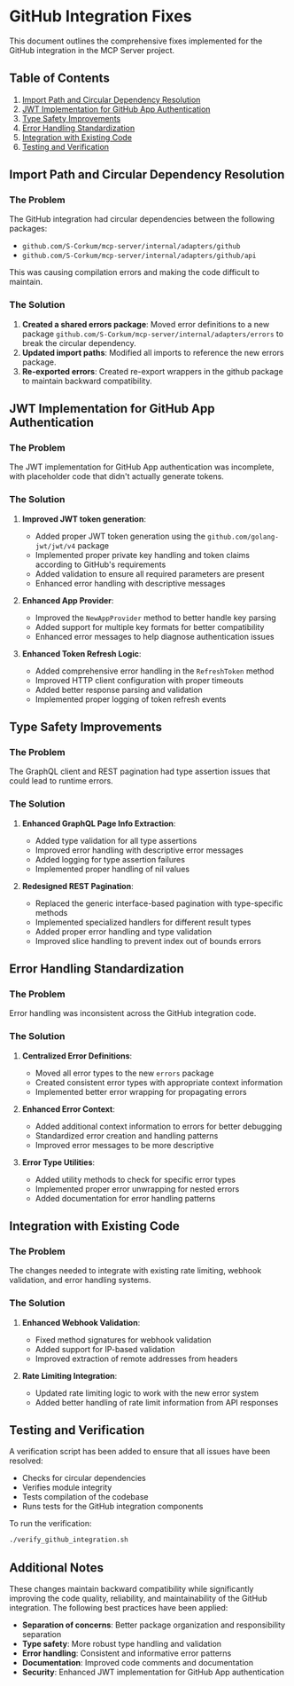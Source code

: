 # GitHub Integration Fixes

This document outlines the comprehensive fixes implemented for the GitHub integration in the MCP Server project.

## Table of Contents
1. [Import Path and Circular Dependency Resolution](#import-path-and-circular-dependency-resolution)
2. [JWT Implementation for GitHub App Authentication](#jwt-implementation-for-github-app-authentication)
3. [Type Safety Improvements](#type-safety-improvements)
4. [Error Handling Standardization](#error-handling-standardization)
5. [Integration with Existing Code](#integration-with-existing-code)
6. [Testing and Verification](#testing-and-verification)

## Import Path and Circular Dependency Resolution

### The Problem
The GitHub integration had circular dependencies between the following packages:
- `github.com/S-Corkum/mcp-server/internal/adapters/github`
- `github.com/S-Corkum/mcp-server/internal/adapters/github/api`

This was causing compilation errors and making the code difficult to maintain.

### The Solution
1. **Created a shared errors package**: Moved error definitions to a new package `github.com/S-Corkum/mcp-server/internal/adapters/errors` to break the circular dependency.
2. **Updated import paths**: Modified all imports to reference the new errors package.
3. **Re-exported errors**: Created re-export wrappers in the github package to maintain backward compatibility.

## JWT Implementation for GitHub App Authentication

### The Problem
The JWT implementation for GitHub App authentication was incomplete, with placeholder code that didn't actually generate tokens.

### The Solution
1. **Improved JWT token generation**: 
   - Added proper JWT token generation using the `github.com/golang-jwt/jwt/v4` package
   - Implemented proper private key handling and token claims according to GitHub's requirements
   - Added validation to ensure all required parameters are present
   - Enhanced error handling with descriptive messages

2. **Enhanced App Provider**:
   - Improved the `NewAppProvider` method to better handle key parsing
   - Added support for multiple key formats for better compatibility
   - Enhanced error messages to help diagnose authentication issues

3. **Enhanced Token Refresh Logic**:
   - Added comprehensive error handling in the `RefreshToken` method
   - Improved HTTP client configuration with proper timeouts
   - Added better response parsing and validation
   - Implemented proper logging of token refresh events

## Type Safety Improvements

### The Problem
The GraphQL client and REST pagination had type assertion issues that could lead to runtime errors.

### The Solution
1. **Enhanced GraphQL Page Info Extraction**:
   - Added type validation for all type assertions
   - Improved error handling with descriptive error messages
   - Added logging for type assertion failures
   - Implemented proper handling of nil values

2. **Redesigned REST Pagination**:
   - Replaced the generic interface-based pagination with type-specific methods
   - Implemented specialized handlers for different result types
   - Added proper error handling and type validation
   - Improved slice handling to prevent index out of bounds errors

## Error Handling Standardization

### The Problem
Error handling was inconsistent across the GitHub integration code.

### The Solution
1. **Centralized Error Definitions**:
   - Moved all error types to the new `errors` package
   - Created consistent error types with appropriate context information
   - Implemented better error wrapping for propagating errors

2. **Enhanced Error Context**:
   - Added additional context information to errors for better debugging
   - Standardized error creation and handling patterns
   - Improved error messages to be more descriptive

3. **Error Type Utilities**:
   - Added utility methods to check for specific error types
   - Implemented proper error unwrapping for nested errors
   - Added documentation for error handling patterns

## Integration with Existing Code

### The Problem
The changes needed to integrate with existing rate limiting, webhook validation, and error handling systems.

### The Solution
1. **Enhanced Webhook Validation**:
   - Fixed method signatures for webhook validation
   - Added support for IP-based validation
   - Improved extraction of remote addresses from headers

2. **Rate Limiting Integration**:
   - Updated rate limiting logic to work with the new error system
   - Added better handling of rate limit information from API responses

## Testing and Verification

A verification script has been added to ensure that all issues have been resolved:
- Checks for circular dependencies
- Verifies module integrity
- Tests compilation of the codebase
- Runs tests for the GitHub integration components

To run the verification:
```bash
./verify_github_integration.sh
```

## Additional Notes

These changes maintain backward compatibility while significantly improving the code quality, reliability, and maintainability of the GitHub integration. The following best practices have been applied:

- **Separation of concerns**: Better package organization and responsibility separation
- **Type safety**: More robust type handling and validation
- **Error handling**: Consistent and informative error patterns
- **Documentation**: Improved code comments and documentation
- **Security**: Enhanced JWT implementation for GitHub App authentication
